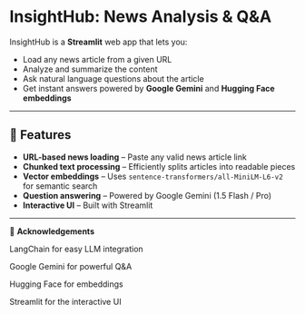 # InsightHub: News Analysis & Q&A

InsightHub is a **Streamlit** web app that lets you:
- Load any news article from a given URL
- Analyze and summarize the content
- Ask natural language questions about the article
- Get instant answers powered by **Google Gemini** and **Hugging Face embeddings**

---

## 🚀 Features
- **URL-based news loading** – Paste any valid news article link
- **Chunked text processing** – Efficiently splits articles into readable pieces
- **Vector embeddings** – Uses `sentence-transformers/all-MiniLM-L6-v2` for semantic search
- **Question answering** – Powered by Google Gemini (1.5 Flash / Pro)
- **Interactive UI** – Built with Streamlit

---
🙌 **Acknowledgements**

LangChain for easy LLM integration

Google Gemini for powerful Q&A

Hugging Face for embeddings

Streamlit for the interactive UI
